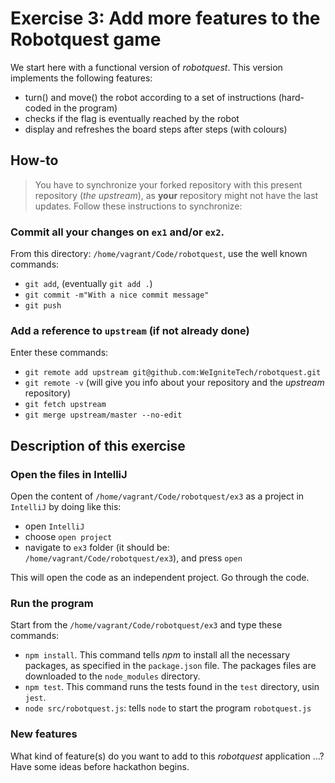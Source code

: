 # Exercise 3: Add more features to the Robotquest game

We start here with a functional version of _robotquest_. This version implements the following features: 
 - turn() and move() the robot according to a set of instructions (hard-coded in the program)
 - checks if the flag is eventually reached by the robot
 - display and refreshes the board steps after steps (with colours)

## How-to 
> You have to synchronize your forked repository with this present repository (_the upstream_), as **your** repository might not have the last updates. Follow these instructions to synchronize:

### Commit all your changes on `ex1` and/or `ex2`. 
From this directory: `/home/vagrant/Code/robotquest`, use the well known commands: 
 - `git add`, (eventually `git add .`) 
 - `git commit -m"With a nice commit message"` 
 - `git push`

### Add a reference to `upstream` (if not already done)
Enter these commands:
 - `git remote add upstream git@github.com:WeIgniteTech/robotquest.git`
 - `git remote -v` (will give you info about your repository and the _upstream_ repository)
 - `git fetch upstream`
 - `git merge upstream/master --no-edit`
 

## Description of this exercise

### Open the files in IntelliJ
Open the content of `/home/vagrant/Code/robotquest/ex3` as a project in `IntelliJ` by doing like this: 
 - open `IntelliJ`
 - choose `open project`
 - navigate to `ex3` folder (it should be: `/home/vagrant/Code/robotquest/ex3`), and press `open`

This will open the code as an independent project. Go through the code. 


### Run the program
Start from the `/home/vagrant/Code/robotquest/ex3` and type these commands: 
 - `npm install`. This command tells _npm_ to install all the necessary packages, as specified in the `package.json` file. The packages files are downloaded to the `node_modules` directory. 
 - `npm test`. This command runs the tests found in the `test` directory, usin `jest`. 
 - `node src/robotquest.js`: tells `node` to start the program `robotquest.js` 


### New features
What kind of feature(s) do you want to add to this _robotquest_ application ...? Have some ideas before hackathon begins. 

